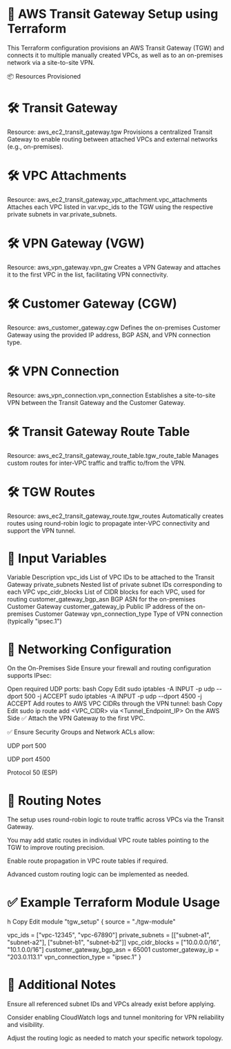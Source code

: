# 🚀 AWS Transit Gateway Setup using Terraform
This Terraform configuration provisions an AWS Transit Gateway (TGW) and connects it to multiple manually created VPCs, as well as to an on-premises network via a site-to-site VPN.

📦 Resources Provisioned
# 🛠 Transit Gateway
Resource: aws_ec2_transit_gateway.tgw
Provisions a centralized Transit Gateway to enable routing between attached VPCs and external networks (e.g., on-premises).

# 🛠 VPC Attachments
Resource: aws_ec2_transit_gateway_vpc_attachment.vpc_attachments
Attaches each VPC listed in var.vpc_ids to the TGW using the respective private subnets in var.private_subnets.

# 🛠 VPN Gateway (VGW)
Resource: aws_vpn_gateway.vpn_gw
Creates a VPN Gateway and attaches it to the first VPC in the list, facilitating VPN connectivity.

# 🛠 Customer Gateway (CGW)
Resource: aws_customer_gateway.cgw
Defines the on-premises Customer Gateway using the provided IP address, BGP ASN, and VPN connection type.

# 🛠 VPN Connection
Resource: aws_vpn_connection.vpn_connection
Establishes a site-to-site VPN between the Transit Gateway and the Customer Gateway.

# 🛠 Transit Gateway Route Table
Resource: aws_ec2_transit_gateway_route_table.tgw_route_table
Manages custom routes for inter-VPC traffic and traffic to/from the VPN.

# 🛠 TGW Routes
Resource: aws_ec2_transit_gateway_route.tgw_routes
Automatically creates routes using round-robin logic to propagate inter-VPC connectivity and support the VPN tunnel.

# 🔧 Input Variables

Variable	Description
vpc_ids	List of VPC IDs to be attached to the Transit Gateway
private_subnets	Nested list of private subnet IDs corresponding to each VPC
vpc_cidr_blocks	List of CIDR blocks for each VPC, used for routing
customer_gateway_bgp_asn	BGP ASN for the on-premises Customer Gateway
customer_gateway_ip	Public IP address of the on-premises Customer Gateway
vpn_connection_type	Type of VPN connection (typically "ipsec.1")
# 🔐 Networking Configuration
On the On-Premises Side
Ensure your firewall and routing configuration supports IPsec:

Open required UDP ports:
bash
Copy
Edit
sudo iptables -A INPUT -p udp --dport 500 -j ACCEPT
sudo iptables -A INPUT -p udp --dport 4500 -j ACCEPT
Add routes to AWS VPC CIDRs through the VPN tunnel:
bash
Copy
Edit
sudo ip route add <VPC_CIDR> via <Tunnel_Endpoint_IP>
On the AWS Side
✅ Attach the VPN Gateway to the first VPC.

✅ Ensure Security Groups and Network ACLs allow:

UDP port 500

UDP port 4500

Protocol 50 (ESP)

# 🧭 Routing Notes
The setup uses round-robin logic to route traffic across VPCs via the Transit Gateway.

You may add static routes in individual VPC route tables pointing to the TGW to improve routing precision.

Enable route propagation in VPC route tables if required.

Advanced custom routing logic can be implemented as needed.

# ✅ Example Terraform Module Usage
h
Copy
Edit
module "tgw_setup" {
  source = "./tgw-module"

  vpc_ids                = ["vpc-12345", "vpc-67890"]
  private_subnets        = [["subnet-a1", "subnet-a2"], ["subnet-b1", "subnet-b2"]]
  vpc_cidr_blocks        = ["10.0.0.0/16", "10.1.0.0/16"]
  customer_gateway_bgp_asn = 65001
  customer_gateway_ip      = "203.0.113.1"
  vpn_connection_type      = "ipsec.1"
}
# 📘 Additional Notes
Ensure all referenced subnet IDs and VPCs already exist before applying.

Consider enabling CloudWatch logs and tunnel monitoring for VPN reliability and visibility.

Adjust the routing logic as needed to match your specific network topology.
